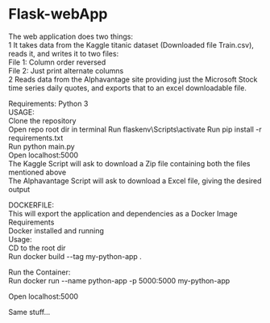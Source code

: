 # Flask-webApp

The web application does two things:  
1 It takes data from the Kaggle titanic dataset (Downloaded file Train.csv), reads it, and writes it to two files:  
File 1: Column order reversed  
File 2: Just print alternate columns  
2 Reads data from the Alphavantage site providing just the Microsoft Stock time series daily quotes, and exports that to an excel downloadable file.  


Requirements: Python 3  
USAGE:  
Clone the repository  
Open repo root dir in terminal
Run flaskenv\Scripts\activate
Run pip install -r requirements.txt  
Run python main.py  
Open localhost:5000   
The Kaggle Script will ask to download a Zip file containing both the files mentioned above  
The Alphavantage Script will ask to download a Excel file, giving the desired output  
  
DOCKERFILE:  
This will export the application and dependencies as a Docker Image  
Requirements  
Docker installed and running  
Usage:  
CD to the root dir  
Run docker build --tag my-python-app .  
  
Run the Container:  
Run docker run --name python-app -p 5000:5000 my-python-app  
  
Open localhost:5000  
  
Same stuff...  
